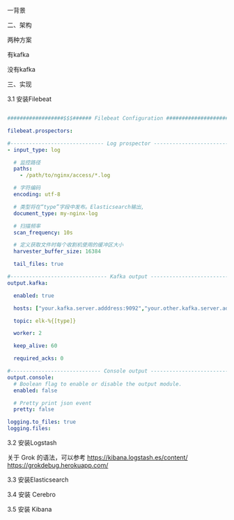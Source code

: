 一背景



二、架构

两种方案

有kafka

没有kafka

三、实现

3.1 安装Filebeat


```yml

##################$$$###### Filebeat Configuration ############################

filebeat.prospectors:

#------------------------------ Log prospector --------------------------------
- input_type: log

  # 监控路径
  paths:
    - /path/to/nginx/access/*.log

  # 字符编码
  encoding: utf-8

  # 类型将在“type”字段中发布。Elasticsearch输出,
  document_type: my-nginx-log

  # 扫描频率
  scan_frequency: 10s

  # 定义获取文件时每个收割机使用的缓冲区大小
  harvester_buffer_size: 16384

  tail_files: true

#------------------------------- Kafka output ---------------------------------
output.kafka:

  enabled: true

  hosts: ["your.kafka.server.adddress:9092","your.other.kafka.server.adddress:9092"]

  topic: elk-%{[type]}

  worker: 2

  keep_alive: 60

  required_acks: 0

#----------------------------- Console output ---------------------------------
output.console:
  # Boolean flag to enable or disable the output module.
  enabled: false

  # Pretty print json event
  pretty: false

logging.to_files: true
logging.files:
```


3.2 安装Logstash




关于 Grok 的语法，可以参考
https://kibana.logstash.es/content/
https://grokdebug.herokuapp.com/




3.3 安装Elasticsearch

3.4 安装 Cerebro


3.5 安装 Kibana
